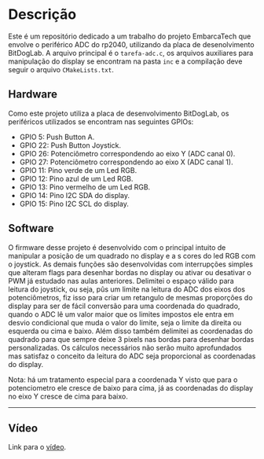 # Descrição
  Este é um repositório dedicado a um trabalho do projeto EmbarcaTech que envolve o periférico ADC do rp2040, utilizando da placa de desenolvimento BitDogLab. A arquivo principal é o
`tarefa-adc.c`, os arquivos auxiliares para manipulação do display se encontram na pasta `inc` e a compilação deve seguir o arquivo `CMakeLists.txt`.

## Hardware 
  Como este projeto utiliza a placa de desenvolvimento BitDogLab, os periféricos utilizados se encontram nas seguintes GPIOs:
- GPIO 5: Push Button A.
- GPIO 22: Push Button Joystick.
- GPIO 26: Potenciômetro correspondendo ao eixo Y \(ADC canal 0\).
- GPIO 27: Potenciômetro correspondendo ao eixo X \(ADC canal 1\).
- GPIO 11: Pino verde de um Led RGB.
- GPIO 12: Pino azul de um Led RGB.
- GPIO 13: Pino vermelho de um Led RGB.
- GPIO 14: Pino I2C SDA do display.
- GPIO 15: Pino I2C SCL do display.

## Software
  O firmware desse projeto é desenvolvido com o principal intuito de manipular a posição de um quadrado no display e a s cores do led RGB com o joystick. As demais funções são desenvolvidas
com interrupções simples que alteram flags para desenhar bordas no display ou ativar ou desativar o PWM já estudado nas aulas anteriores. Delimitei o espaço válido para leitura do joystick,
ou seja, pûs um limite na leitura do ADC dos eixos dos potenciômetros, fiz isso para criar um retangulo de mesmas proporções do display para ser de fácil conversão para uma coordenada do quadrado,
quando o ADC lê um valor maior que os limites impostos ele entra em desvio condicional que muda o valor do limite, seja o limite da direita ou esquerda ou cima e baixo. Além disso também delimitei
as coordenadas do quadrado para que sempre deixe 3 pixels nas bordas para desenhar bordas personalizadas. Os cálculos necessários não serão muito aprofundados mas satisfaz o conceito da leitura do
ADC seja proporcional as coordenadas do display.

Nota: há um tratamento especial para a coordenada Y visto que para o potenciometro ele cresce de baixo para cima, já as coordenadas do display no eixo Y cresce de cima para baixo.

***

## Vídeo
  Link para o [vídeo]().
